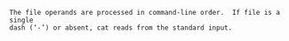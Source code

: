 ```The cat utility reads files sequentially, writing them to the standard output.
The file operands are processed in command-line order.  If file is a single
dash (‘-’) or absent, cat reads from the standard input.
